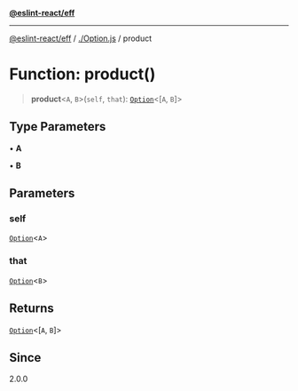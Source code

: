 [**@eslint-react/eff**](../../README.md)

***

[@eslint-react/eff](../../README.md) / [./Option.js](../README.md) / product

# Function: product()

> **product**\<`A`, `B`\>(`self`, `that`): [`Option`](../type-aliases/Option.md)\<[`A`, `B`]\>

## Type Parameters

• **A**

• **B**

## Parameters

### self

[`Option`](../type-aliases/Option.md)\<`A`\>

### that

[`Option`](../type-aliases/Option.md)\<`B`\>

## Returns

[`Option`](../type-aliases/Option.md)\<[`A`, `B`]\>

## Since

2.0.0
